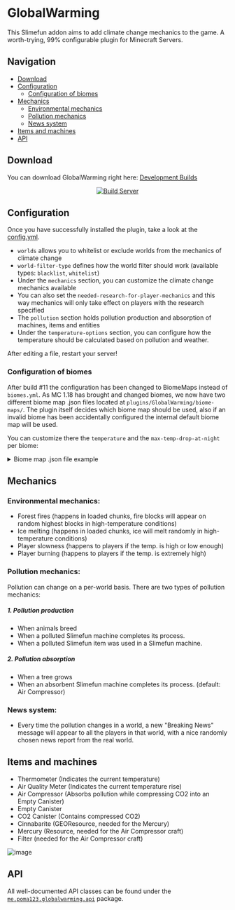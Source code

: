 # GlobalWarming


This Slimefun addon aims to add climate change mechanics to the game.
A worth-trying, 99% configurable plugin for Minecraft Servers.

## Navigation
* [Download](#download)
* [Configuration](#configuration)
  * [Configuration of biomes](#configuration-of-biomes)
* [Mechanics](#mechanics)
  * [Environmental mechanics](#environmental-mechanics)
  * [Pollution mechanics](#pollution-mechanics)
  * [News system](#news-system)
* [Items and machines](#items-and-machines)
* [API](#api)

## Download
You can download GlobalWarming right here: [Development Builds](https://thebusybiscuit.github.io/builds/poma123/GlobalWarming/master/)

<p align="center">
  <a href="https://thebusybiscuit.github.io/builds/poma123/GlobalWarming/master/">
    <img src="https://thebusybiscuit.github.io/builds/poma123/GlobalWarming/master/badge.svg" alt="Build Server"/>
  </a>
</p>

## Configuration
Once you have successfully installed the plugin, take a look at the [config.yml](https://github.com/poma123/GlobalWarming/tree/master/src/main/resources/config.yml).
- `worlds` allows you to whitelist or exclude worlds from the mechanics of climate change
- `world-filter-type` defines how the world filter should work (available types: ``blacklist``, ``whitelist``)
- Under the `mechanics` section, you can customize the climate change mechanics available
- You can also set the `needed-research-for-player-mechanics` and this way mechanics will only take effect on players with the research specified 
- The `pollution` section holds pollution production and absorption of machines, items and entities
- Under the `temperature-options` section, you can configure how the temperature should be calculated based on pollution and weather.

After editing a file, restart your server!

### Configuration of biomes
After build #11 the configuration has been changed to BiomeMaps instead of `biomes.yml`.
As MC 1.18 has brought and changed biomes, we now have two different biome map .json files located at `plugins/GlobalWarming/biome-maps/`.
The plugin itself decides which biome map should be used, also if an invalid biome has been accidentally configured the internal default biome map will be used.

You can customize there the `temperature` and the `max-temp-drop-at-night` per biome:
<details>
  <summary>Biome map .json file example</summary>
 
  ```json
   ...
   {
     {
     "value": {
       "temperature": 10,
       "max-temp-drop-at-night": 14
     },
     "biomes": [
       "minecraft:dripstone_caves"
     ]
   },
   {
     "value": {
       "temperature": 19,
       "max-temp-drop-at-night": 10
     },
     "biomes": [
       "minecraft:lush_caves"
     ]
   },
   ...
  ```
 </details>

## Mechanics
### Environmental mechanics:

- Forest fires (happens in loaded chunks, fire blocks will appear on random highest blocks in high-temperature conditions)
- Ice melting (happens in loaded chunks, ice will melt randomly in high-temperature conditions)
- Player slowness (happens to players if the temp. is high or low enough)
- Player burning (happens to players if the temp. is extremely high)

### Pollution mechanics:
Pollution can change on a per-world basis. There are two types of pollution mechanics:

##### 1. Pollution production
- When animals breed
- When a polluted Slimefun machine completes its process.
- When a polluted Slimefun item was used in a Slimefun machine.

##### 2. Pollution absorption
- When a tree grows
- When an absorbent Slimefun machine completes its process. (default: Air Compressor)

### News system:
- Every time the pollution changes in a world, a new "Breaking News" message will appear to all the players in that world, with a nice randomly chosen news report from the real world.

## Items and machines
- Thermometer (Indicates the current temperature)
- Air Quality Meter (Indicates the current temperature rise)
- Air Compressor (Absorbs pollution while compressing CO2 into an Empty Canister)
- Empty Canister
- CO2 Canister (Contains compressed CO2)
- Cinnabarite (GEOResource, needed for the Mercury)
- Mercury (Resource, needed for the Air Compressor craft)
- Filter (needed for the Air Compressor craft)

![image](https://user-images.githubusercontent.com/25465545/96293130-90bcfa80-0fea-11eb-9f16-d57105148973.png)
## API
All well-documented API classes can be found under the [`me.poma123.globalwarming.api`](https://github.com/poma123/GlobalWarming/tree/master/src/main/java/me/poma123/globalwarming/api) package.
